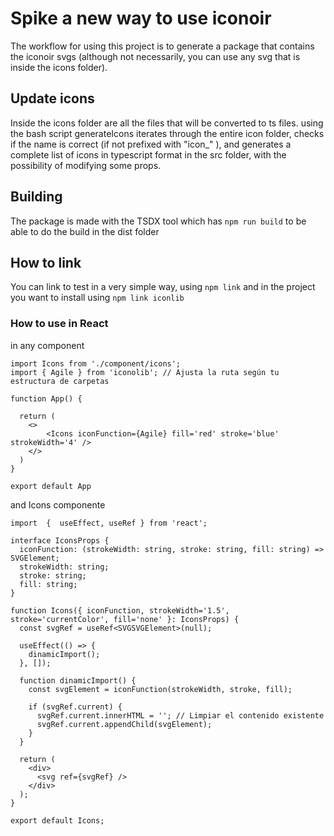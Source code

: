 # Spike a new way to use iconoir 

The workflow for using this project is to generate a package that contains the iconoir svgs (although not necessarily, you can use any svg that is inside the icons folder).

## Update icons

Inside the icons folder are all the files that will be converted to ts files. using the bash script generateIcons iterates through the entire icon folder, checks if the name is correct (if not prefixed with "icon_" ), and generates a complete list of icons in typescript format in the src folder, with the possibility of modifying some props.

## Building

The package is made with the TSDX tool which has ``` npm run build ``` to be able to do the build in the dist folder

## How to link

You can link to test in a very simple way, using ```npm link``` and in the project you want to install using ```npm link iconlib```

### How to use in React

in any component

```
import Icons from './component/icons';
import { Agile } from 'iconolib'; // Ajusta la ruta según tu estructura de carpetas

function App() {

  return (
    <>
        <Icons iconFunction={Agile} fill='red' stroke='blue' strokeWidth='4' />
    </>
  )
}

export default App
```

and Icons componente

```
import  {  useEffect, useRef } from 'react';

interface IconsProps {
  iconFunction: (strokeWidth: string, stroke: string, fill: string) => SVGElement;
  strokeWidth: string;
  stroke: string;
  fill: string;
}

function Icons({ iconFunction, strokeWidth='1.5', stroke='currentColor', fill='none' }: IconsProps) {
  const svgRef = useRef<SVGSVGElement>(null);

  useEffect(() => {
    dinamicImport();
  }, []);

  function dinamicImport() {
    const svgElement = iconFunction(strokeWidth, stroke, fill);

    if (svgRef.current) {
      svgRef.current.innerHTML = ''; // Limpiar el contenido existente
      svgRef.current.appendChild(svgElement);
    }
  }

  return (
    <div>
      <svg ref={svgRef} />
    </div>
  );
}

export default Icons;
```